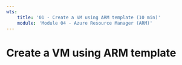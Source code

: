 ```yaml
---
wts:
    title: '01 - Create a VM using ARM template (10 min)'   
    module: 'Module 04 - Azure Resource Manager (ARM)'
---
```


# Create a VM using ARM template